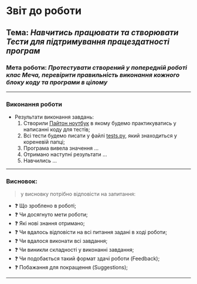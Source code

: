 # Звіт до роботи
## Тема: _Навчитись працювати та створювати Тести для підтримування працездатності програм_
### Мета роботи: _Протестувати створений у попередній роботі клас Меча, перевірити правильність виконання кожного блоку коду та програми в цілому_

---
### Виконання роботи
* Результати виконання завдань:
    1. Створили [Пайтон ноутбук](./nb.ipynb) в якому будемо практикуватись у написанні коду для тестів;
    1. Всі тести будемо писати у файлі [tests.py](./tests.py), який знаходиться у кореневій папці;
    1. Програма вивела значення ...
    1. Отримано наступні результати ...
    1. Навчились ...

---
### Висновок:
> у висновку потрібно відповісти на запитання:

- :question: Що зроблено в роботі;
- :question: Чи досягнуто мети роботи;
- :question: Які нові знання отримано;
- :question: Чи вдалось відповісти на всі питання задані в ході роботи;
- :question: Чи вдалося виконати всі завдання;
- :question: Чи виникли складності у виконанні завдання;
- :question: Чи подобається такий формат здачі роботи (Feedback);
- :question: Побажання для покращення (Suggestions);

---